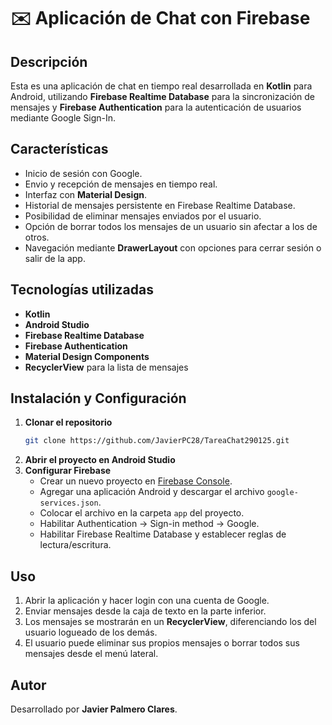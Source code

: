 # ✉️ Aplicación de Chat con Firebase

## Descripción
Esta es una aplicación de chat en tiempo real desarrollada en **Kotlin** para Android, utilizando **Firebase Realtime Database** para la sincronización de mensajes y **Firebase Authentication** para la autenticación de usuarios mediante Google Sign-In.

## Características
- Inicio de sesión con Google.
- Envio y recepción de mensajes en tiempo real.
- Interfaz con **Material Design**.
- Historial de mensajes persistente en Firebase Realtime Database.
- Posibilidad de eliminar mensajes enviados por el usuario.
- Opción de borrar todos los mensajes de un usuario sin afectar a los de otros.
- Navegación mediante **DrawerLayout** con opciones para cerrar sesión o salir de la app.

## Tecnologías utilizadas
- **Kotlin**
- **Android Studio**
- **Firebase Realtime Database**
- **Firebase Authentication**
- **Material Design Components**
- **RecyclerView** para la lista de mensajes

## Instalación y Configuración
1. **Clonar el repositorio**
   ```sh
   git clone https://github.com/JavierPC28/TareaChat290125.git
   ```
2. **Abrir el proyecto en Android Studio**
3. **Configurar Firebase**
   - Crear un nuevo proyecto en [Firebase Console](https://console.firebase.google.com/).
   - Agregar una aplicación Android y descargar el archivo `google-services.json`.
   - Colocar el archivo en la carpeta `app` del proyecto.
   - Habilitar Authentication -> Sign-in method -> Google.
   - Habilitar Firebase Realtime Database y establecer reglas de lectura/escritura.

## Uso
1. Abrir la aplicación y hacer login con una cuenta de Google.
2. Enviar mensajes desde la caja de texto en la parte inferior.
3. Los mensajes se mostrarán en un **RecyclerView**, diferenciando los del usuario logueado de los demás.
4. El usuario puede eliminar sus propios mensajes o borrar todos sus mensajes desde el menú lateral.

## Autor
Desarrollado por **Javier Palmero Clares**.

